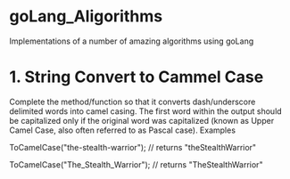 # goLang_Aligorithms
Implementations of a number of amazing algorithms using goLang

# 1. String Convert to Cammel Case
Complete the method/function so that it converts dash/underscore delimited words into camel casing.
 The first word within the output should be capitalized only if the original word was capitalized
  (known as Upper Camel Case, also often referred to as Pascal case).
Examples

ToCamelCase("the-stealth-warrior"); // returns "theStealthWarrior"

ToCamelCase("The_Stealth_Warrior"); // returns "TheStealthWarrior"
